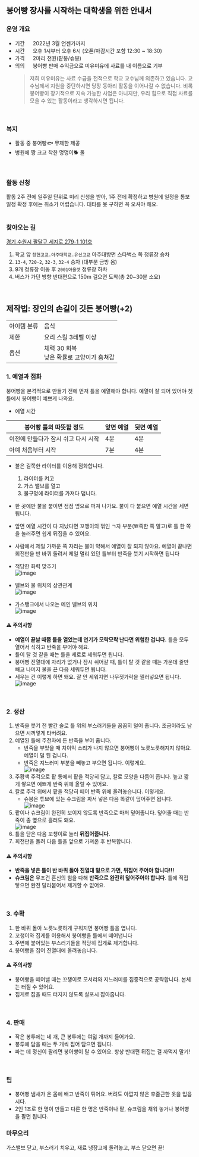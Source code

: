 ## 붕어빵 장사를 시작하는 대학생을 위한 안내서
### 운영 개요
- 기간 &emsp; 2022년 3월 언젠가까지
- 시간 &emsp; 오후 1시부터 오후 6시 (오픈/마감시간 포함 12:30 ~ 18:30)
- 가격 &emsp; 2마리 천원(팥붕/슈붕)
- 의의 &emsp; 붕어빵 판매 수익금으로 미유미유에 사료를 내 이름으로 기부  
    > 저희 미유미유는 사료 수급을 전적으로 학교 교수님께 의존하고 있습니다. 교수님께서 지원을 중단하시면 당장 동아리 활동을 이어나갈 수 없습니다. 비록 붕어빵이 장기적으로 지속 가능한 사업은 아니지만, 우리 힘으로 직접 사료를 모을 수 있는 활동이라고 생각하시면 됩니다.
<br>

### 복지
- 활동 중 붕어빵🐟 무제한 제공
- 병원에 짱 크고 착한 멍멍이🐕 둘
<br>

### 활동 신청
활동 2주 전에 일주일 단위로 미리 신청을 받아, 1주 전에 확정하고 병원에 일정을 통보  
일정 확정 후에는 취소가 어렵습니다. 대타를 못 구하면 꼭 오셔야 해요.  
<br>

### 찾아오는 길
[경기 수원시 팔달구 세지로 279-1 101호](http://naver.me/FLBRrmL7)  
1. 학교 앞 `창현고교.아주대학교.유신고교` 아주대방면 스타벅스 쪽 정류장 승차
2. `13-4`, `720-2`, `32-3`, `32-4` 승차 (대부분 금방 옴)
3. 9개 정류장 이동 후 `2001아울렛` 정류장 하차
4. 버스가 가던 방향 반대편으로 150m 걸으면 도착(총 20~30분 소요)
<br>

## 제작법: 장인의 손길이 깃든 붕어빵(+2)
| | |
|---|---|
|아이템 분류|음식|
|제한|요리 스킬 3레벨 이상|
|옵션|체력 30 회복<br>낮은 확률로 고양이가 훔쳐감|

### 1. 예열과 점화
붕어빵을 본격적으로 만들기 전에 먼저 틀을 예열해야 합니다. 예열이 잘 되어 있어야 첫 틀에서 붕어빵이 예쁘게 나와요.  

* 예열 시간  

|붕어빵 틀의 따뜻함 정도|앞면 예열|뒷면 예열|
|---|---|---|
|이전에 만들다가 잠시 쉬고 다시 시작|4분|4분|
|아예 처음부터 시작|7분|4분|

* 불은 길쭉한 라이터를 이용해 점화합니다.  
    1. 라이터를 켜고
    2. 가스 밸브를 열고
    3. 불구멍에 라이터를 가져다 댑니다.  

* 한 곳에만 불을 붙이면 점점 옆으로 퍼져 나가요. 불이 다 붙으면 예열 시간을 세면 됩니다.
* 앞면 예열 시간이 다 지났다면 꼬챙이의 꺾인 ㄱ자 부분(뾰족한 쪽 말고)로 틀 한 쪽을 눌러주면 쉽게 뒤집을 수 있어요.
* 사람에서 제일 가까운 쪽 자리는 불이 약해서 예열이 잘 되지 않아요. 예열이 끝나면 회전판을 반 바퀴 돌려서 제일 멀리 있던 틀부터 반죽을 붓기 시작하면 됩니다

* 적당한 화력 맞추기  
![image](https://user-images.githubusercontent.com/17094868/143977545-92108c65-385c-4478-b215-149ebb1c3c88.png)

* 밸브와 불 위치의 상관관계  
![image](https://user-images.githubusercontent.com/17094868/143976969-ce48c0ee-6056-43c9-98c9-c4a2b8c05637.png)

* 가스탱크에서 나오는 메인 밸브의 위치  
![image](https://user-images.githubusercontent.com/17094868/143990126-d142b5c8-d827-4252-b44c-e8401a052820.png)


#### ⚠️ 주의사항
* **예열이 끝날 때쯤 틀을 열었는데 연기가 모락모락 난다면 위험한 겁니다.** 틀을 모두 열어서 식히고 반죽을 부어야 해요.
* 틀이 탈 것 같을 때는 틀을 세로로 세워두면 됩니다.
* 붕어빵 진열대에 자리가 없거나 잠시 쉬어갈 때, 틀이 탈 것 같을 때는 가운데 줄만 빼고 나머지 불을 끈 다음 세워두면 됩니다.
* 세우는 건 이렇게 하면 돼요. 잘 안 세워지면 나무젓가락을 찔러넣으면 됩니다.  
![image](https://user-images.githubusercontent.com/17094868/143990761-b2e5d158-06e5-4c29-a0cb-7e17664b8ba0.png)
<br>

### 2. 생산
1. 반죽을 붓기 전 빨간 솔로 틀 위의 부스러기들을 꼼꼼히 털어 줍니다. 조금이라도 남으면 시꺼멓게 타버려요.
2. 예열된 틀에 주전자에 든 반죽을 부어 줍니다.
    * 반죽을 부었을 때 치이익 소리가 나지 않으면 붕어빵이 노릇노릇해지지 않아요. 예열이 덜 된 겁니다.
    * 반죽은 지느러미 부분을 빼놓고 부으면 됩니다. 이렇게요.  
    ![image](https://user-images.githubusercontent.com/17094868/143994590-460f67e3-a1c1-4e21-99df-f9cd35816926.png)
3. 주황색 주걱으로 팥 통에서 팥을 적당히 담고, 칼로 모양을 다듬어 줍니다. 높고 짧게 쌓으면 예쁘게 반죽 위에 올릴 수 있어요.
4. 칼로 주걱 위에서 팥을 적당히 떼어 반죽 위에 올려놓습니다. 이렇게요.  
     * 슈붕은 튜브에 있는 슈크림을 짜서 넣은 다음 똑같이 덮어주면 됩니다.
![image](https://user-images.githubusercontent.com/17094868/143994874-bc06e656-691e-4c53-b967-d6d07acd5201.png)
5. 팥이나 슈크림이 완전히 보이지 않도록 반죽으로 마저 덮어줍니다. 덮어줄 때는 반죽이 좀 옆으로 흘러도 돼요.  
![image](https://user-images.githubusercontent.com/17094868/143994946-5c1aa75c-aaaa-4851-869d-081e41730f8e.png)
6. 틀을 닫은 다음 꼬챙이로 눌러 **뒤집어줍니다.**
7. 회전판을 돌려 다음 틀을 앞으로 가져온 후 반복합니다.

#### ⚠️ 주의사항
* **반죽을 넣은 틀이 반 바퀴 돌아 진열대 밑으로 가면, 뒤집어 주어야 합니다!!!**
* **슈크림은** 무조건 혼신의 힘을 다해 **반죽으로 완전히 덮어주어야 합니다**. 틀에 직접 닿으면 완전 달라붙어서 제거할 수 없어요.
<br>

### 3. 수확
1. 한 바퀴 돌아 노릇노릇하게 구워지면 붕어빵 틀을 엽니다.
2. 꼬챙이와 집게를 이용해서 붕어빵을 틀에서 떼어냅니다
3. 주변에 붙어있는 부스러기들을 적당히 집게로 제거합니다.
4. 붕어빵을 집어 진열대에 올려놓습니다.

#### ⚠️ 주의사항
* 붕어빵을 떼어낼 때는 꼬챙이로 모서리와 지느러미를 집중적으로 공략합니다. 본체는 터질 수 있어요.
* 집게로 잡을 때도 터지지 않도록 살포시 잡아줍니다.
<br>

### 4. 판매
* 작은 봉투에는 네 개, 큰 봉투에는 여덟 개까지 들어가요.
* 봉투에 담을 때는 두 개씩 집어 담으면 됩니다.
* 파는 데 정신이 팔리면 붕어빵이 탈 수 있어요. 항상 반대편 뒤집는 걸 까먹지 말기!
<br>

### 팁
* 붕어빵 냄새가 온 몸에 배고 반죽이 튀어요. 버려도 아깝지 않은 후줄근한 옷을 입읍시다.  
* 2인 1조로 한 명이 만들고 다른 한 명은 반죽이나 팥, 슈크림을 채워 놓거나 붕어빵을 팔면 됩니다.

### 마무으리
가스밸브 닫고, 부스러기 치우고, 재료 냉장고에 돌려놓고, 부스 닫으면 끝!
